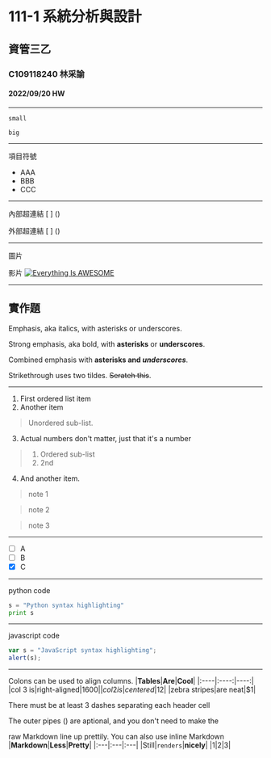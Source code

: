# 111-1 系統分析與設計
## 資管三乙
### C109118240 林采諭
#### 2022/09/20 HW

---

`small`

```
big
```

---

項目符號
* AAA
* BBB
* CCC

---

內部超連結
[ ] ()

外部超連結
[ ] ()

---

圖片


影片
[![Everything Is AWESOME](https://img.youtube.com/vi/StTqXEQ2l-Y/0.jpg)](https://www.youtube.com/watch?v=StTqXEQ2l-Y "Everything Is AWESOME")

----
## 實作題

Emphasis, aka italics, with asterisks or underscores.

Strong emphasis, aka bold, with **asterisks** or **underscores**.

Combined emphasis with **asterisks and *underscores***.

Strikethrough uses two tildes. ~~Serateh this~~.

---

1. First ordered list item
2. Another item
>Unordered sub-list.
3. Actual numbers don't matter, just that it's a number
>1. Ordered sub-list
>2. 2nd
4. And another item.

>note 1

>note 2

>note 3

---

- [ ] A
- [ ] B
- [X] C

---

python code
```python
s = "Python syntax highlighting"
print s
```

---

javascript code
```js
var s = "JavaScript syntax highlighting";
alert(s);
```

---

Colons can be used to align columns.
|**Tables**|**Are**|**Cool**|
|:----|:----:|----:|
|col 3 is|right-aligned|$1600|
|col 2 is|centered|$12|
|zebra stripes|are neat|$1|

There must be at least 3 dashes separating each header cell

The outer pipes () are aptional, and you don't need to make the

raw Markdown line up prettily. You can also use inline Markdown
|**Markdown**|**Less**|**Pretty**|
|:---|:---|:---|
|Still|`renders`|**nicely**|
|1|2|3|
